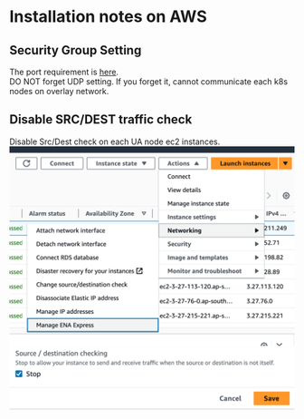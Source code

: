 # Installation notes on AWS

## Security Group Setting
The port requirement is [here](https://docs.ezmeral.hpe.com/unified-analytics/13/Installation/ua-ports.html).   
DO NOT forget UDP setting. If you forget it, cannot communicate each k8s nodes on overlay network.

## Disable SRC/DEST traffic check
Disable Src/Dest check on each UA node ec2 instances.  
![](pics/pic01.png)
![](pics/pic02.png)